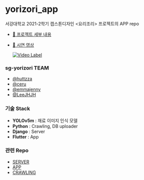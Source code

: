 # yorizori_app

서강대학교 2021-2학기 캡스톤디자인 <요리조리> 프로젝트의 APP repo

* [👀 프로젝트 세부 내용](http://cscp2.sogang.ac.kr/CSE4187/index.php/%EC%9A%94%EB%A6%AC%EC%A1%B0%EB%A6%AC)
* [📱 시연 영상](https://youtu.be/LtJN2qcoPyc)
  
  [![Video Label](http://img.youtube.com/vi/LtJN2qcoPyc/0.jpg)](https://youtu.be/LtJN2qcoPyc)

### sg-yorizori TEAM
* [@huttzza](https://github.com/huttzza)
* [@ceru](https://github.com/ceruuuu)
* [@emmajenny](https://github.com/emmajenny)
* [@LeeJHJH](https://github.com/LeeJHJH)

### 기술 Stack
* **YOLOv5m** : 재료 이미지 인식 모델
* **Python** : Crawling, DB uploader
* **Django** : Server
* **Flutter** : App

### 관련 Repo
* [SERVER](https://github.com/sg-yorizori/yorizori_server)
* [APP](https://github.com/sg-yorizori/yorizori_app)
* [CRAWLING](https://github.com/sg-yorizori/yorizori_recipe_crawling)

